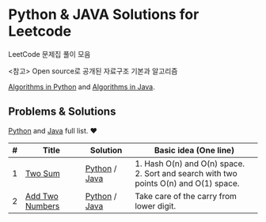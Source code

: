 # Python & JAVA Solutions for Leetcode 

LeetCode 문제집 풀이 모음

<참고>
Open source로 공개된 자료구조 기본과 알고리즘

[Algorithms in Python](https://github.com/TheAlgorithms/Python) and [Algorithms in Java](https://github.com/TheAlgorithms/Java).

## Problems & Solutions

[Python](https://github.com/taejin0527/Algorithm/tree/master/ALGORITHM/Leetcode/python) and [Java](https://github.com/taejin0527/Algorithm/tree/master/ALGORITHM/Leetcode/java) full list. &hearts;


| # | Title | Solution | Basic idea (One line) |
|---| ----- | -------- | --------------------- |
| 1 | [Two Sum](https://leetcode.com/problems/two-sum/) | [Python](https://github.com/qiyuangong/leetcode/blob/master/python/001_Two_Sum.py) / [Java](https://github.com/qiyuangong/leetcode/blob/master/java/001_Two_Sum.java) | 1. Hash O(n) and O(n) space.<br>2. Sort and search with two points O(n) and O(1) space. |
| 2 | [Add Two Numbers](https://leetcode.com/problems/add-two-numbers/) | [Python](https://github.com/qiyuangong/leetcode/blob/master/python/002_Add_Two_Numbers.py) / [Java](https://github.com/qiyuangong/leetcode/blob/master/java/002_Add_Two_Numbers.java) | Take care of the carry from lower digit. |